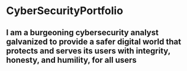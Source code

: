 # CyberSecurityPortfolio

## I am a burgeoning cybersecurity analyst galvanized to provide a safer digital world that protects and serves its users with integrity, honesty, and humility, for all users
